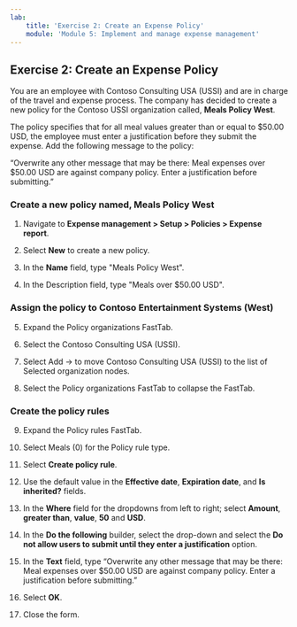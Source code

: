 ```yaml
---
lab:
    title: 'Exercise 2: Create an Expense Policy'
    module: 'Module 5: Implement and manage expense management'
---
```


## Exercise 2: Create an Expense Policy

You are an employee with Contoso Consulting USA (USSI) and are in charge of the travel and expense process. The company has decided to create a new policy for the Contoso USSI organization called, **Meals Policy West**.

The policy specifies that for all meal values greater than or equal to $50.00 USD, the employee must enter a justification before they submit the expense. Add the following message to the policy:

“Overwrite any other message that may be there: Meal expenses over $50.00 USD are against company policy. Enter a justification before submitting.”

### Create a new policy named, Meals Policy West

1. Navigate to **Expense management &gt; Setup &gt; Policies &gt; Expense report**.

2. Select **New** to create a new policy.

3. In the **Name** field, type "Meals Policy West".

4. In the Description field, type "Meals over $50.00 USD".

### Assign the policy to Contoso Entertainment Systems (West)

5. Expand the Policy organizations FastTab.

6. Select the Contoso Consulting USA (USSI).

7. Select Add &#8594; to move Contoso Consulting USA (USSI) to the list of Selected organization nodes.

8. Select the Policy organizations FastTab to collapse the FastTab.

### Create the policy rules

9. Expand the Policy rules FastTab.

10. Select Meals (0) for the Policy rule type.

11. Select **Create policy rule**.

12. Use the default value in the **Effective date**, **Expiration date**, and **Is inherited?** fields.

13. In the **Where** field for the dropdowns from left to right; select **Amount**, **greater than**, **value**, **50** and **USD**.

14. In the **Do the following** builder, select the drop-down and select the **Do not allow users to submit until they enter a justification** option.

15. In the **Text** field, type “Overwrite any other message that may be there: Meal expenses over $50.00 USD are against company policy. Enter a justification before submitting.”

16. Select **OK**.

17. Close the form.

  
‎ 
